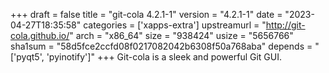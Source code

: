+++
draft = false
title = "git-cola 4.2.1-1"
version = "4.2.1-1"
date = "2023-04-27T18:35:58"
categories = ['xapps-extra']
upstreamurl = "http://git-cola.github.io/"
arch = "x86_64"
size = "938424"
usize = "5656766"
sha1sum = "58d5fce2ccfd08f0217082042b6308f50a768aba"
depends = "['pyqt5', 'pyinotify']"
+++
Git-cola is a sleek and powerful Git GUI.